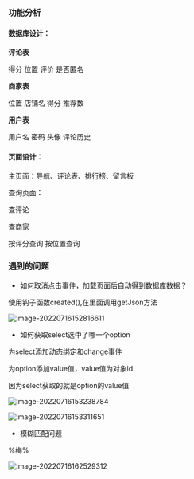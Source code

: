 ### 功能分析

#### 数据库设计：

**评论表**

得分  位置  评价  是否匿名

**商家表**

位置   店铺名   得分  推荐数

**用户表**

用户名    密码    头像   评论历史

#### 页面设计：

主页面：导航、评论表、排行榜、留言板

查询页面：

查评论

查商家

按评分查询  按位置查询



### 遇到的问题

* 如何取消点击事件，加载页面后自动得到数据库数据？

使用钩子函数created(),在里面调用getJson方法

![image-20220716152816611](C:\Users\panghutx\AppData\Roaming\Typora\typora-user-images\image-20220716152816611.png)

* 如何获取select选中了哪一个option

为select添加动态绑定和change事件

为option添加value值，value值为对象id

因为select获取的就是option的value值

![image-20220716153238784](C:\Users\panghutx\AppData\Roaming\Typora\typora-user-images\image-20220716153238784.png)

![image-20220716153311651](C:\Users\panghutx\AppData\Roaming\Typora\typora-user-images\image-20220716153311651.png)

* 模糊匹配问题

%梅%

![image-20220716162529312](C:\Users\panghutx\AppData\Roaming\Typora\typora-user-images\image-20220716162529312.png)